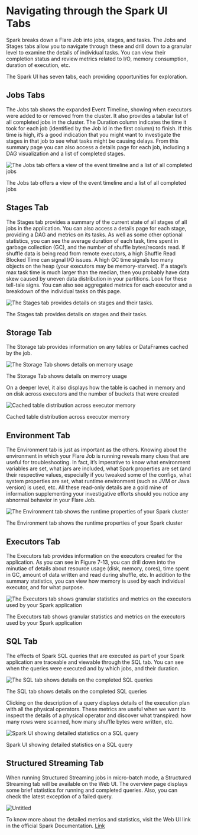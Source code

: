 # Navigating through the Spark UI Tabs


Spark breaks down a Flare Job into jobs, stages, and tasks. The Jobs and Stages tabs allow you to navigate through these and drill down to a granular level to examine the details of individual tasks. You can view their completion status and review metrics related to I/O, memory consumption, duration of execution, etc.

The Spark UI has seven tabs, each providing opportunities for exploration.

## Jobs Tabs

The Jobs tab shows the expanded Event Timeline, showing when executors were added to or removed from the cluster. It also provides a tabular list of all completed jobs in the cluster. The Duration column indicates the time it took for each job (identified by the Job Id in the first column) to finish. If this time is high, it’s a good indication that you might want to investigate the stages in that job to see what tasks might be causing delays. From this summary page you can also access a details page for each job, including a DAG visualization and a list of completed stages.

![The Jobs tab offers a view of the event timeline and a list of all completed jobs](/resources/stacks/flare/optimizations/inspecting_the_spark_ui/navigating_through_the_spark_ui_tabs/untitled.png)

The Jobs tab offers a view of the event timeline and a list of all completed jobs

## Stages Tab

The Stages tab provides a summary of the current state of all stages of all jobs in the application. You can also access a details page for each stage, providing a DAG and metrics on its tasks. As well as some other optional statistics, you can see the average duration of each task, time spent in garbage collection (GC), and the number of shuffle bytes/records read. If shuffle data is being read from remote executors, a high Shuffle Read Blocked Time can signal I/O issues. A high GC time signals too many objects on the heap (your executors may be memory-starved). If a stage’s max task time is much larger than the median, then you probably have data skew caused by uneven data distribution in your partitions. Look for these tell-tale signs. You can also see aggregated metrics for each executor and a breakdown of the individual tasks on this page.

![The Stages tab provides details on stages and their tasks.](/resources/stacks/flare/optimizations/inspecting_the_spark_ui/navigating_through_the_spark_ui_tabs/untitled_1.png)

The Stages tab provides details on stages and their tasks.

## Storage Tab

The Storage tab provides information on any tables or DataFrames cached by the job.

![The Storage Tab shows details on memory usage](/resources/stacks/flare/optimizations/inspecting_the_spark_ui/navigating_through_the_spark_ui_tabs/untitled_2.png)

The Storage Tab shows details on memory usage

On a deeper level, it also displays how the table is cached in memory and on disk across executors and the number of buckets that were created

![Cached table distribution across executor memory](/resources/stacks/flare/optimizations/inspecting_the_spark_ui/navigating_through_the_spark_ui_tabs/untitled_3.png)

Cached table distribution across executor memory

## Environment Tab

The Environment tab is just as important as the others. Knowing about the environment in which your Flare Job is running reveals many clues that are useful for troubleshooting. In fact, it’s imperative to know what environment variables are set, what jars are included, what Spark properties are set (and their respective values, especially if you tweaked some of the configs, what system properties are set, what runtime environment (such as JVM or Java version) is used, etc. All these read-only details are a gold mine of information supplementing your investigative efforts should you notice any abnormal behavior in your Flare Job.

![The Environment tab shows the runtime properties of your Spark cluster](/resources/stacks/flare/optimizations/inspecting_the_spark_ui/navigating_through_the_spark_ui_tabs/untitled_4.png)

The Environment tab shows the runtime properties of your Spark cluster

## Executors Tab

The Executors tab provides information on the executors created for the application. As you can see in Figure 7-13, you can drill down into the minutiae of details about resource usage (disk, memory, cores), time spent in GC, amount of data written and read during shuffle, etc. In addition to the summary statistics, you can view how memory is used by each individual executor, and for what purpose.

![The Executors tab shows granular statistics and metrics on the executors used by your Spark application](/resources/stacks/flare/optimizations/inspecting_the_spark_ui/navigating_through_the_spark_ui_tabs/untitled_5.png)

The Executors tab shows granular statistics and metrics on the executors used by your Spark application

## SQL Tab

The effects of Spark SQL queries that are executed as part of your Spark application are traceable and viewable through the SQL tab. You can see when the queries were executed and by which jobs, and their duration. 

![The SQL tab shows details on the completed SQL queries](/resources/stacks/flare/optimizations/inspecting_the_spark_ui/navigating_through_the_spark_ui_tabs/untitled_6.png)

The SQL tab shows details on the completed SQL queries

Clicking on the description of a query displays details of the execution plan with all the physical operators. These metrics are useful when we want to inspect the details of a physical operator and discover what transpired: how many rows were scanned, how many shuffle bytes were written, etc.

![Spark UI showing detailed statistics on a SQL query](/resources/stacks/flare/optimizations/inspecting_the_spark_ui/navigating_through_the_spark_ui_tabs/untitled_7.png)

Spark UI showing detailed statistics on a SQL query

## Structured Streaming Tab

When running Structured Streaming jobs in micro-batch mode, a Structured Streaming tab will be available on the Web UI. The overview page displays some brief statistics for running and completed queries. Also, you can check the latest exception of a failed query. 

![Untitled](/resources/stacks/flare/optimizations/inspecting_the_spark_ui/navigating_through_the_spark_ui_tabs/untitled_8.png)

To know more about the detailed metrics and statistics, visit the Web UI link in the official Spark Documentation. [Link](https://spark.apache.org/docs/latest/web-ui.html#structured-streaming-tab)
